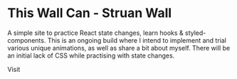 # This Wall Can  - Struan Wall

A simple site to practice React state changes, learn hooks & styled-components. This is an ongoing build where I intend to implement and trial various unique animations, as well as share a bit about myself. There will be an initial lack of CSS while practising with state changes.

Visit 





